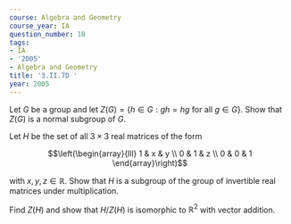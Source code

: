 ```yaml
---
course: Algebra and Geometry
course_year: IA
question_number: 10
tags:
- IA
- '2005'
- Algebra and Geometry
title: '3.II.7D '
year: 2005
---
```



Let $G$ be a group and let $Z(G)=\{h \in G: g h=h g$ for all $g \in G\}$. Show that $Z(G)$ is a normal subgroup of $G .$

Let $H$ be the set of all $3 \times 3$ real matrices of the form

$$\left(\begin{array}{lll}
1 & x & y \\
0 & 1 & z \\
0 & 0 & 1
\end{array}\right)$$

with $x, y, z \in \mathbb{R}$. Show that $H$ is a subgroup of the group of invertible real matrices under multiplication.

Find $Z(H)$ and show that $H / Z(H)$ is isomorphic to $\mathbb{R}^{2}$ with vector addition.